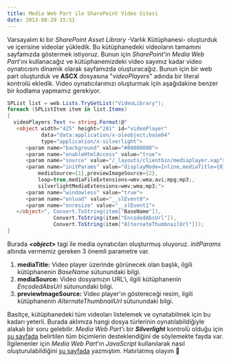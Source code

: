 ```yaml
---
title: Media Web Part ile SharePoint Video Sitesi
date: 2013-08-29 15:51
---
```


Varsayalım ki bir *SharePoint Asset Library* -Varlık Kütüphanesi- oluşturduk ve içerisine videolar yükledik. Bu kütüphanedeki videoların tamamını sayfamızda göstermek istiyoruz. Bunun için *SharePoint*'in *Media Web Part*'ını kullanacağız ve kütüphanemizdeki video sayımız kadar video oynatıcısını dinamik olarak sayfamızda oluşturacağız. Bunun için bir web part oluşturduk ve **ASCX** dosyasına "*videoPlayers*" adında bir literal kontrolü ekledik. Video oynatıcılarımızı oluşturmak için aşağıdakine benzer bir kodlama yapmamız gerekiyor.

<!--more-->
```csharp
SPList list = web.Lists.TryGetList("VideoLibrary");
foreach (SPListItem item in list.Items)
{
  videoPlayers.Text += string.Format(@"
   <object width="425" height="281" id="videoPlayer"
           data="data:application/x-oleobject;base64"
           type="application/x-silverlight">
      <param name="background" value="#80808080">
      <param name="enableHtmlAccess" value="true">
      <param name="source" value="/_layouts/clientbin/mediaplayer.xap">
      <param name="initParams" value="displayMode=Inline,mediaTitle={0},
          mediaSource={1},previewImageSource={2},
          loop=true,mediaFileExtensions=wmv;wma;avi;mpg;mp3;,
          silverlightMediaExtensions=wmv;wma;mp3;">
      <param name="windowless" value="true">
      <param name="onload" value="__slEvent0">
      <param name="onresize" value="__slEvent1">
   </object>", Convert.ToString(item["BaseName"]),
               Convert.ToString(item["EncodedAbsUrl"]),
               Convert.ToString(item["AlternateThumbnailUrl"]));
}
```

Burada ***&lt;object&gt;*** tagi ile media oynatıcıları oluşturmuş oluyoruz. *initParams* altında vermemiz gereken 3 önemli parametre var.

1. **mediaTitle:** Video player üzerinde görünecek olan başlık, ilgili kütüphanenin *BaseName* sütunundaki bilgi.
2. **mediaSource:** Video dosyamızın URL'i, ilgili kütüphanenin *EncodedAbsUrl* sütunundaki bilgi.
3. **previewImageSource:** Video player'ın göstereceği resim, ilgili kütüphanenin *AlternateThumbnailUrl* sütunundaki bilgi.

Basitçe, kütüphanedeki tüm videoları listelemek ve oynatabilmek için bu kadarı yeterli. Burada aklımıza hangi dosya türlerinin oynatılabildiğiyle alakalı bir soru gelebilir. *Media Web Part*'ı bir ***Silverlight*** kontrolü olduğu için [şu sayfada](http://msdn.microsoft.com/en-us/library/cc189080(VS.95).aspx) belirtilen tüm biçimlerin desteklendiğini de söylemekte fayda var.
İlgilenenler için *Media Web Part*'ın *JavaScript* kullanılarak nasıl oluşturulabildiğini [şu sayfada](/2013/06/26/sharepoint-media-web-part-ile-video-oynatmak.html) yazmıştım. Hatırlatmış olayım 🙂

